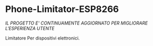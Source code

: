 # Phone-Limitator-ESP8266

*IL PROGETTO E' CONTINUAMENTE AGGIORNATO PER MIGLIORARE L'ESPERIENZA UTENTE*

Limitatore Per dispositivi elettronici.
